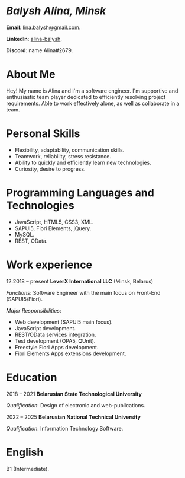 ﻿# *Balysh Alina, Minsk*

**Email**: lina.balysh@gmail.com.

**LinkedIn**: [alina-balysh](https://www.linkedin.com/in/alina-balysh/).

**Discord**: name Alina#2679.

# About Me

Hey! My name is Alina and I'm a software engineer. I'm supportive and enthusiastic team player dedicated to efficiently resolving project requirements. Able to work effectively alone, as well as collaborate in a team.

# Personal Skills

- Flexibility, adaptability, communication skills.
- Teamwork, reliability, stress resistance.
- Ability to quickly and efficiently learn new technologies.
- Curiosity, desire to progress.

# Programming Languages and Technologies

- JavaScript, HTML5, CSS3, XML.
- SAPUI5, Fiori Elements, jQuery.
- MySQL.
- REST, OData.

# Work experience

12.2018 – present
**LeverX International LLC** (Minsk, Belarus)

*Functions*: Software Engineer with the main focus on Front-End (SAPUI5/Fiori).

*Major Responsibilities*:

- Web development (SAPUI5 main focus).
- JavaScript development.
- REST/OData services integration.
- Test development (OPA5, QUnit).
- Freestyle Fiori Apps development.
- Fiori Elements Apps extensions development.

# Education

2018 – 2021
**Belarusian State Technological University**

*Qualification*: Design of electronic and web-publications.

2022 – 2025
**Belarusian National Technical University**

*Qualification*: Information Technology Software.

# English

B1 (Intermediate).
